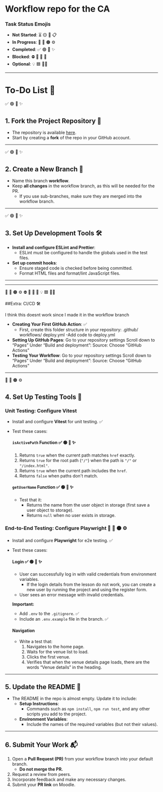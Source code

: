 # Workflow repo for the CA

### Task Status Emojis

- **Not Started**: ⏳ 🟡 🚧 📋
- **In Progress**: 🔄 🚀 🟠 ⚙️
- **Completed**: ✅ 🟢 🎉 ✨
- **Blocked**: ⛔ 🚫 🔴 🛑
- **Optional**: 💡 🟦 🤷‍♂️

---

# To-Do List 📝

✅ 🟢 🎉 ✨

## 1. Fork the Project Repository 🍴

- The repository is available [here](#).
- Start by creating a **fork** of the repo in your GitHub account.

---

✅ 🟢 🎉 ✨

## 2. Create a New Branch 🌱

- Name this branch **workflow**.
- Keep **all changes** in the workflow branch, as this will be needed for the PR.
  - If you use sub-branches, make sure they are merged into the workflow branch.

---

✅ 🟢 🎉 ✨

## 3. Set Up Development Tools 🛠️

- **Install and configure ESLint and Prettier**:
  - ESLint must be configured to handle the globals used in the test files.
- **Set up commit hooks**:
  - Ensure staged code is checked before being committed.
  - Format HTML files and format/lint JavaScript files.

---

---

🔄 🚀 🟠 ⚙️
⛔ 🚫 🔴 🛑
💡 🟦 🤷‍♂️

##Extra: CI/CD 🛠️

I think this doesnt work since I made it in the workflow branch

- **Creating Your First GitHub Action**:
  ✅
  - First, create this folder structure in your repository:
    .github/
    workflows/
    deploy.yml
    -Add code to deploy.yml
- **Setting Up GitHub Pages**:
  Go to your repository settings
  Scroll down to “Pages”
  Under “Build and deployment”:
  Source: Choose “GitHub Actions”
- **Testing Your Workflow**:
  Go to your repository settings
  Scroll down to “Pages”
  Under “Build and deployment”:
  Source: Choose “GitHub Actions”

---

🔄 🚀 🟠 ⚙️

## 4. Set Up Testing Tools 🧪

### Unit Testing: Configure Vitest

- Install and configure **Vitest** for unit testing. ✅

- Test these cases:

  #### `isActivePath` Function ✅ 🟢 🎉 ✨

  1. Returns `true` when the current path matches `href` exactly.
  2. Returns `true` for the root path (`"/"`) when the path is `"/"` or `"/index.html"`.
  3. Returns `true` when the current path includes the `href`.
  4. Returns `false` when paths don't match.

  #### `getUserName` Function ✅ 🟢 🎉 ✨

  - Test that it:
    - Returns the name from the user object in storage (first save a user object to storage).
    - Returns `null` when no user exists in storage.

### End-to-End Testing: Configure Playwright 🔄 🚀 🟠 ⚙️

- Install and configure **Playwright** for e2e testing. ✅
- Test these cases:

  #### Login ✅ 🟢 🎉 ✨

  - User can successfully log in with valid credentials from environment variables.
    - If the login details from the lesson do not work, you can create a new user by running the project and using the register form.
  - User sees an error message with invalid credentials.

  **Important:**

  - Add `.env` to the `.gitignore`. ✅
  - Include an `.env.example` file in the branch. ✅

  #### Navigation

  - Write a test that:
    1. Navigates to the home page.
    2. Waits for the venue list to load.
    3. Clicks the first venue.
    4. Verifies that when the venue details page loads, there are the words “Venue details” in the heading.

---

## 5. Update the README 📝

- The README in the repo is almost empty. Update it to include:
  - **Setup Instructions**:
    - Commands such as `npm install`, `npm run test`, and any other scripts you add to the project.
  - **Environment Variables**:
    - Include the names of the required variables (but not their values).

---

## 6. Submit Your Work 📬

1. Open a **Pull Request (PR)** from your workflow branch into your default branch.
   - **Do not merge the PR.**
2. Request a review from peers.
3. Incorporate feedback and make any necessary changes.
4. Submit your **PR link** on Moodle.
